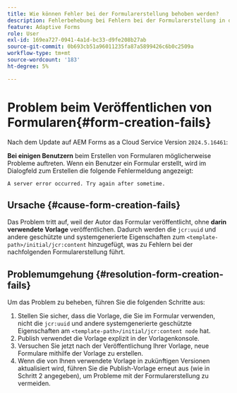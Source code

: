 ```yaml
---
title: Wie können Fehler bei der Formularerstellung behoben werden?
description: Fehlerbehebung bei Fehlern bei der Formularerstellung in der AEM Forms as a Cloud Service-Umgebung.
feature: Adaptive Forms
role: User
exl-id: 169ea727-0941-4a1d-bc33-d9fe208b27ab
source-git-commit: 0b693cb51a96011235fa87a5899426c6b0c2509a
workflow-type: tm+mt
source-wordcount: '183'
ht-degree: 5%

---
```


# Problem beim Veröffentlichen von Formularen{#form-creation-fails}

Nach dem Update auf AEM Forms as a Cloud Service Version `2024.5.16461`:

**Bei einigen Benutzern** beim Erstellen von Formularen möglicherweise Probleme auftreten. Wenn ein Benutzer ein Formular erstellt, wird im Dialogfeld zum Erstellen die folgende Fehlermeldung angezeigt:

`A server error occurred. Try again after sometime.`

## Ursache {#cause-form-creation-fails}

Das Problem tritt auf, weil der Autor das Formular veröffentlicht, ohne **darin verwendete Vorlage** veröffentlichen. Dadurch werden die `jcr:uuid` und andere geschützte und systemgenerierte Eigenschaften zum `<template-path>/initial/jcr:content` hinzugefügt, was zu Fehlern bei der nachfolgenden Formularerstellung führt.

## Problemumgehung {#resolution-form-creation-fails}

Um das Problem zu beheben, führen Sie die folgenden Schritte aus:

1. Stellen Sie sicher, dass die Vorlage, die Sie im Formular verwenden, nicht die `jcr:uuid` und andere systemgenerierte geschützte Eigenschaften am `<template-path>/initial/jcr:content node` hat.
1. Publish verwendet die Vorlage explizit in der Vorlagenkonsole.
1. Versuchen Sie jetzt nach der Veröffentlichung Ihrer Vorlage, neue Formulare mithilfe der Vorlage zu erstellen.
1. Wenn die von Ihnen verwendete Vorlage in zukünftigen Versionen aktualisiert wird, führen Sie die Publish-Vorlage erneut aus (wie in Schritt 2 angegeben), um Probleme mit der Formularerstellung zu vermeiden.


<!--

# Issue {#form-creation-fails}

After updating to AEM Forms as a Cloud Service version `2024.5.16461.20240524T172309Z`, When a user publishes a form using an unpublished template, it fails to create a form and shows an error:

`Property is protected: jcr:uuid = 09e0d6be-f619-4405-b021-27eb1c5326d3`

## Solution {#troubleshoot-form-creation-fails}

To resolve the issue, perform the following workaround steps:

1. Publish the template explicitly using the template console.
    
    >[!NOTE]
    > Prior to this step ensure that the (unpublished) template does not have `jcr:uuid` and other system generated properties under the initial content's `jcr:content node`. To sort out it, first, sanitize the template to publish it explicitly.

    >[!NOTE]
    > This action doesn't replicate the initial content node.
1. Now, when your template is published, try creating new forms using the template.
1. If the template is changed in the future, publish it again as mentioned in the step 1.

-->
